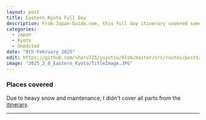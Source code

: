 ```yaml
---
layout: post
title: Eastern Kyoto Full Day
description: From Japan-Guide.com, this full day itinerary covered some of the most famous temples along the Philosopher's Path before ending in the bustling streets of Higashiyama.
categories:
  - Japan
  - Kyoto
  - Unedited
date: "8th February 2025"
edit: https://github.com/sharu725/yuyutsu/blob/master/src/routes/posts/example-content/%2Bpage.md
image: "2025_2_8_Eastern_Kyoto/TitleImage.JPG"
---
```

<!-- <script>
  import Ginkakuji_1 from '$lib/images/2025_2_8_Eastern_Kyoto/Ginkakuji_1.JPG';
  import Ginkakuji_2 from '$lib/images/2025_2_8_Eastern_Kyoto/Ginkakuji_2.JPG';
  import Ginkakuji_3 from '$lib/images/2025_2_8_Eastern_Kyoto/Ginkakuji_3.JPG';
  import PhiloPath from '$lib/images/2025_2_8_Eastern_Kyoto/PhilosopherPath.JPG';
  import Nanzenji from '$lib/images/2025_2_8_Eastern_Kyoto/Nanzenji.JPG';
  import HeianShrine from '$lib/images/2025_2_8_Eastern_Kyoto/HeianShrine.JPG';
  import Yasaka from '$lib/images/2025_2_8_Eastern_Kyoto/Yasaka.JPG';
  import HigashiyamaStreets from '$lib/images/2025_2_8_Eastern_Kyoto/HigashiyamaStreets.JPG';
  import Kiyomizudera_1 from '$lib/images/2025_2_8_Eastern_Kyoto/Kiyomizudera_1.JPG';
  import Kiyomizudera_2 from '$lib/images/2025_2_8_Eastern_Kyoto/Kiyomizudera_2.JPG';
</script> -->
### Places covered
Due to heavy snow and maintenance, I didn't cover all parts from the <a href="https://www.japan-guide.com/e/e3950_eastern_kyoto_full.html" target="_blank">itinerary</a>.
<!-- <dl>
  <dt>Ginkakuji</dt>
  <dd>Zen Temple</dd>

  <dt>Philosopher's Path</dt>
  <dd>A beautiful path lined with cherry trees</dd>

  <dt>Nanzenji</dt>
  <dd>One of the most important Zen temples in Japan</dd>

  <dt>Heian Shrine</dt>
  <dd>Shrine with a beautiful garden</dd>

  <dt>Yasaka Shrine</dt>
  <dd>Home of the famous Gion Matsuri</dd>

  <dt>Higashiyama Streets</dt>
  <dd>Winding streets lined with traditional shophouses.</dd>

  <dt>Kiyomizudera</dt>
  <dd>Temple with an iconic wooden stage.</dd>
</dl> -->

<!-- ### Ginkakuji
<img src={Ginkakuji_1}/>
<img src={Ginkakuji_2}/>
<img src={Ginkakuji_3}/>

### Philosopher's Path
<img src={PhiloPath}/>

### Nanzenji
<img src={Nanzenji}/>

### Heian Shrine
<img src={HeianShrine}/>

### Yasaka Shrine
<img src={Yasaka}/>

### Higashiyama Streets
<img src={HigashiyamaStreets}/>

### Kiyomizudera
<img src={Kiyomizudera_1}/>
<img src={Kiyomizudera_2}/> -->

---
